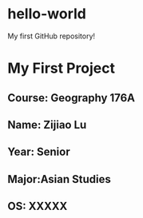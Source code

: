 # hello-world
My first GitHub repository!

# My First Project
## **Course**: Geography 176A
## **Name**: Zijiao Lu
## **Year**: Senior
## **Major**:Asian Studies
## **OS**: XXXXX